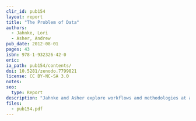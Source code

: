 ```yaml
---
clir_id: pub154
layout: report
title: "The Problem of Data"
authors: 
  - Jahnke, Lori 
  - Asher, Andrew 
pub_date: 2012-08-01
pages: 43
isbn: 978-1-932326-42-0
eric:
ia_path: pub154/contents/
doi: 10.5281/zenodo.7799821
license: CC BY-NC-SA 3.0
notes: 
seo:
  type: Report
description: "Jahnke and Asher explore workflows and methodologies at a variety of academic data curation sites, and Keralis delves into the academic milieu of library and information schools that offer instruction in data curation. Their conclusions point to the urgent need for a reliable and increasingly sophisticated professional cohort to support data-intensive research in our colleges, universities, and research centers."
files:
  - pub154.pdf
---
```

